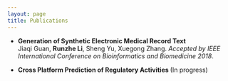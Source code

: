 ```yaml
---
layout: page
title: Publications
---
```


- <b>Generation of Synthetic Electronic Medical Record Text </b>  
Jiaqi Guan, **Runzhe Li**, Sheng Yu, Xuegong Zhang. *Accepted by IEEE International Conference on Bioinformatics and Biomedicine 2018*.

- <b>Cross Platform Prediction of Regulatory Activities </b>  (In progress)
